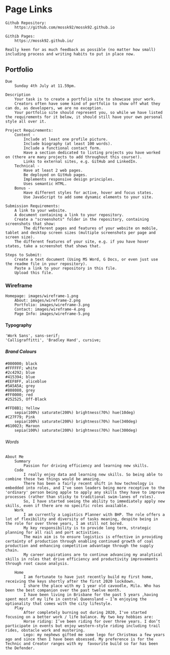 # Page Links
    Github Repository:
        https://github.com/mossk92/mossk92.github.io

    Githib Pages:
        https://mossk92.github.io/

    Really keen for as much feedback as possible (no matter how small) including process and writing habits to put in place now. 

## Portfolio
    Due
        Sunday 4th July at 11.59pm.

    Description
        Your task is to create a portfolio site to showcase your work. 
        Creators often have some kind of portfolio to show off what they can do, as developers, we are no exception. 
        Your portfolio site should represent you, so while we have listed the requirements for it below, it should still have your own personal style all over it.

    Project Requirements:
        Content -
            Include at least one profile picture.
            Include biography (at least 100 words).
            Include a functional contact form.
            Have a section dedicated to listing projects you have worked on (there are many projects to add throughout this course!).
            Links to external sites, e.g. GitHub and LinkedIn.
        Technical - 
            Have at least 2 web pages.
            Be deployed on GitHub pages.
            Implements responsive design principles.
            Uses semantic HTML.
        Bonus - 
            Have different styles for active, hover and focus states.
            Use JavaScript to add some dynamic elements to your site.

    Submission Requirements:
        A link to your website.
        A document containing a link to your repository.
        Create a "screenshots" folder in the repository, containing screenshots that show:
            The different pages and features of your website on mobile, tablet and desktop screen sizes (multiple screenshots per page and screen size).
        The different features of your site, e.g. if you have hover states, take a screenshot that shows that.

    Steps to Submit:
        Create a text document (Using MS Word, G Docs, or even just use the readme file in your repository).
        Paste a link to your repository in this file.
        Upload this file.

### Wireframe
    Homepage: images/wireframe-1.png
        About: images/wireframe-2.png
        Portfolio: images/wireframe-3.png
        Contact: images/wireframe-4.png
        Page Info: images/wireframe-5.png

#### Typography
    'Work Sans', sans-serif;
    'Calligraffitti', 'Bradley Hand', cursive;

##### Brand Colours
    #000000; black
    #FFFFFF; white
    #2c4292; blue
    #415394; blue 
    #EEF8FF, aliceblue
    #5A5A5A; grey 
    #808080, grey
    #FF0000; red
    #252525, Off-Black

    #FFD8B1; Yellow
        sepia(100%) saturate(200%) brightness(70%) hue(10deg) 
    #C27F79; Pink
        sepia(100%) saturate(200%) brightness(70%) hue(340deg) 
    #610023; Maroon
        sepia(100%) saturate(200%) brightness(70%) hue(300deg) 

###### Words
    About Me
        Summary
            Passion for driving efficiency and learning new skills. 
        Code
            I really enjoy data and learning new skills. So being able to combine those two things would be amazing. 
            There has been a fairly recent shift in how technology is embedded into roles, and I've seen leaders being more receptive to the 'ordinary' person being apple to apply any skills they have to improve processes (rather than sticky to traditional swim-lanes of roles).
            So, I have started seeing the ability to immediately apply new skills, even if there are no specific roles available. 
        Work
            I am currently a Logistics Planner with BHP. The role offers a lot of flexibility and diversity of tasks meaning, despite being in the role for over three years, I am still not bored. 
            My key responsibility is to provide long term, strategic planning for all rail and port activities. 
            The main aim is to ensure logistics is effective in providing certainty of production through enabling continued growth of coal production and enhancing competitive advantage through the supply chain.
            My career aspirations are to continue advancing my analytical skills in roles that drive efficiency and productivity improvements through root cause analysis.

        Home
            I am fortunate to have just recently build my first home, receiving the keys shortly after the first 2020 lockdown.
            I share the place with my 1 year old cavoodle, Mila. Who has been the best companion over the past twelve month. 
            I have been living in Brisbane for the past 5 years ,having spent most of my life in central Queensland – I’m enjoying the optionality that comes with the city lifestyle.
        Play
            After completely burning out during 2020, I've started focusing on a better work / life balance. My two key hobbies are:
            Horse riding: I’ve been riding for over three years. I don’t participate in events but enjoy western-style riding including trail rides, obstacle work and mustering.
            Lego: my nephews gifted me some lego for Christmas a few years ago and since then I have been obsessed. My preference is for the Technic and Creator ranges with my  favourite build so far has been the Defender.